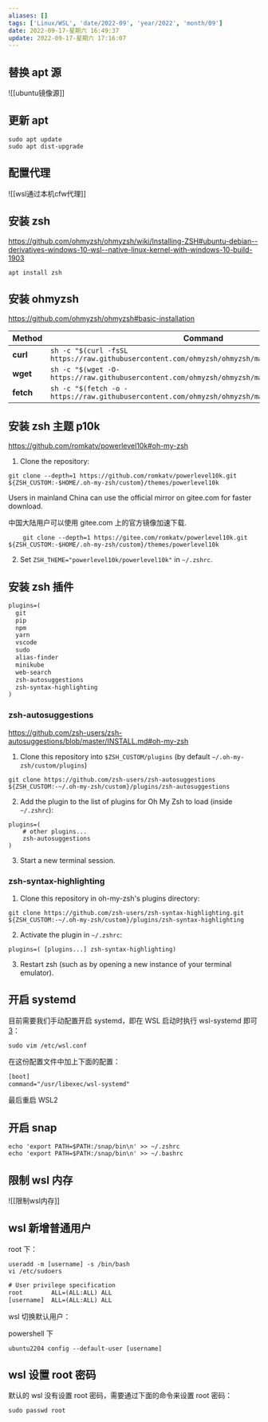 ```yaml
---
aliases: []
tags: ['Linux/WSL', 'date/2022-09', 'year/2022', 'month/09']
date: 2022-09-17-星期六 16:49:37
update: 2022-09-17-星期六 17:16:07
---
```


## 替换 apt 源

![[ubuntu镜像源]]

## 更新 apt

```shell
sudo apt update
sudo apt dist-upgrade
```

## 配置代理

![[wsl通过本机cfw代理]]

## 安装 zsh

https://github.com/ohmyzsh/ohmyzsh/wiki/Installing-ZSH#ubuntu-debian--derivatives-windows-10-wsl--native-linux-kernel-with-windows-10-build-1903

```shell
apt install zsh
```

## 安装 ohmyzsh

https://github.com/ohmyzsh/ohmyzsh#basic-installation

| Method    | Command                                                                                           |
| --------- | ------------------------------------------------------------------------------------------------- |
| **curl**  | `sh -c "$(curl -fsSL https://raw.githubusercontent.com/ohmyzsh/ohmyzsh/master/tools/install.sh)"` |
| **wget**  | `sh -c "$(wget -O- https://raw.githubusercontent.com/ohmyzsh/ohmyzsh/master/tools/install.sh)"`   |
| **fetch** | `sh -c "$(fetch -o - https://raw.githubusercontent.com/ohmyzsh/ohmyzsh/master/tools/install.sh)"` |

## 安装 zsh 主题 p10k

https://github.com/romkatv/powerlevel10k#oh-my-zsh

1. Clone the repository:

```shell
git clone --depth=1 https://github.com/romkatv/powerlevel10k.git ${ZSH_CUSTOM:-$HOME/.oh-my-zsh/custom}/themes/powerlevel10k
```

Users in mainland China can use the official mirror on gitee.com for faster download.

中国大陆用户可以使用 gitee.com 上的官方镜像加速下载.

```shell
    git clone --depth=1 https://gitee.com/romkatv/powerlevel10k.git ${ZSH_CUSTOM:-$HOME/.oh-my-zsh/custom}/themes/powerlevel10k
```

2. Set `ZSH_THEME="powerlevel10k/powerlevel10k"` in `~/.zshrc`.

## 安装 zsh 插件

```txt
plugins=(
  git
  pip
  npm
  yarn
  vscode
  sudo
  alias-finder
  minikube
  web-search
  zsh-autosuggestions
  zsh-syntax-highlighting
)
```

### zsh-autosuggestions

https://github.com/zsh-users/zsh-autosuggestions/blob/master/INSTALL.md#oh-my-zsh

1. Clone this repository into `$ZSH_CUSTOM/plugins` (by default `~/.oh-my-zsh/custom/plugins`)

```shell
git clone https://github.com/zsh-users/zsh-autosuggestions ${ZSH_CUSTOM:-~/.oh-my-zsh/custom}/plugins/zsh-autosuggestions
```

2. Add the plugin to the list of plugins for Oh My Zsh to load (inside `~/.zshrc`):

```shell
plugins=(
    # other plugins...
    zsh-autosuggestions
)
```

3. Start a new terminal session.

### zsh-syntax-highlighting

1. Clone this repository in oh-my-zsh's plugins directory:

```shell
git clone https://github.com/zsh-users/zsh-syntax-highlighting.git ${ZSH_CUSTOM:-~/.oh-my-zsh/custom}/plugins/zsh-syntax-highlighting
```

2. Activate the plugin in `~/.zshrc`:

```shell
plugins=( [plugins...] zsh-syntax-highlighting)
```

3. Restart zsh (such as by opening a new instance of your terminal emulator).

## 开启 systemd

目前需要我们手动配置开启 systemd，即在 WSL 启动时执行 wsl-systemd 即可 [3](https://blog.csdn.net/qq_32114645/article/details/124548058#fn3)：

```shell
sudo vim /etc/wsl.conf
```

在这份配置文件中加上下面的配置：

```txt
[boot]
command="/usr/libexec/wsl-systemd"
```

最后重启 WSL2

## 开启 snap

```shell
echo 'export PATH=$PATH:/snap/bin\n' >> ~/.zshrc
echo 'export PATH=$PATH:/snap/bin\n' >> ~/.bashrc
```

## 限制 wsl 内存

![[限制wsl内存]]

## wsl 新增普通用户

root 下：

```shell
useradd -m [username] -s /bin/bash
vi /etc/sudoers
```

```txt
# User privilege specification
root        ALL=(ALL:ALL) ALL
[username]  ALL=(ALL:ALL) ALL
```

wsl 切换默认用户：

powershell 下

```shell
ubuntu2204 config --default-user [username]
```

## wsl 设置 root 密码

默认的 wsl 没有设置 root 密码，需要通过下面的命令来设置 root 密码：

```shell
sudo passwd root
```

